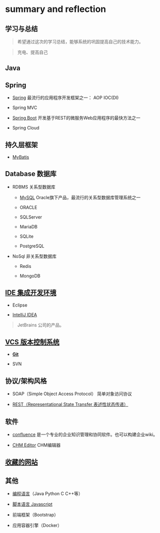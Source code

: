 # summary and reflection

## 学习与总结

> 希望通过这次的学习总结，能够系统的巩固提高自己的技术能力。

> 充电、提高自己



## Java

## Spring

- [Spring](./spring/spring.md) 最流行的应用程序开发框架之一： AOP IOC(DI)

- Spring MVC

- [Spring Boot](./spring/spring-boot.md) 开发基于REST的微服务Web应用程序的最快方法之一

- Spring Cloud


## 持久层框架

- [MyBatis](./mybatis.md)


## Database 数据库

- RDBMS 关系型数据库

    - [MySQL](./database/mysql.md)  Oracle旗下产品，最流行的关系型数据库管理系统之一

    - ORACLE

    - SQLServer

    - MariaDB

    - SQLite

    - PostgreSQL

- NoSql 非关系型数据库

    - Redis

    - MongoDB


## [IDE 集成开发环境](./ide/ide.md)

- Eclipse

- [IntelliJ IDEA](./ide/idea.md)  

> JetBrains 公司的产品。



## [VCS 版本控制系统](./vcs/vcs.md)

- [**Git**](./vcs/git.md)

- SVN


## 协议/架构风格

- SOAP（Simple Object Access Protocol） 简单对象访问协议

- [REST（Representational State Transfer 表述性状态传递）](/rest.md)


## 软件

- [confluence](/confluence.md)  是一个专业的企业知识管理和协同软件。也可以构建企业wiki。

- [CHM Editor](/chmeditor.md)  CHM编辑器


## [收藏的网站](/website.md)


## 其他

- [编程语言](/language.md)（Java Python C C++等）

- [脚本语言 Javascript](./javascript.md)

- 前端框架（Bootstrap）

- 应用容器引擎（Docker）

